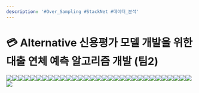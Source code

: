 ```yaml
---
description: '#Over_Sampling #StackNet #데이터_분석'
---
```


# 💳 Alternative 신용평가 모델 개발을 위한 대출 연체 예측 알고리즘 개발 (팀2)

![](<../../../../.gitbook/assets/Untitled (16).png>)![](<../../../../.gitbook/assets/Untitled 2 (15).png>)![](<../../../../.gitbook/assets/Untitled 3 (16).png>)![](<../../../../.gitbook/assets/Untitled 4 (15).png>)![](<../../../../.gitbook/assets/Untitled 5 (17).png>)![](<../../../../.gitbook/assets/Untitled 6 (16).png>)![](<../../../../.gitbook/assets/Untitled 7 (17).png>)![](<../../../../.gitbook/assets/Untitled 8 (16).png>)![](<../../../../.gitbook/assets/Untitled 9 (15).png>)![](<../../../../.gitbook/assets/Untitled 10 (15).png>)![](<../../../../.gitbook/assets/Untitled 11 (17).png>)![](<../../../../.gitbook/assets/Untitled 12 (16).png>)![](<../../../../.gitbook/assets/Untitled 13 (14).png>)![](<../../../../.gitbook/assets/Untitled 14 (13).png>)![](<../../../../.gitbook/assets/Untitled 15 (13).png>)![](<../../../../.gitbook/assets/Untitled 16 (13).png>)![](<../../../../.gitbook/assets/Untitled 17 (13).png>)![](<../../../../.gitbook/assets/Untitled 18 (13).png>)![](<../../../../.gitbook/assets/Untitled 19 (8).png>)![](<../../../../.gitbook/assets/Untitled 20 (7).png>)![](<../../../../.gitbook/assets/Untitled (17).png>)![](<../../../../.gitbook/assets/Untitled 1 (17).png>)![](<../../../../.gitbook/assets/Untitled 2 (16).png>)![](<../../../../.gitbook/assets/Untitled 3 (15).png>)![](<../../../../.gitbook/assets/Untitled 4 (16).png>)![](<../../../../.gitbook/assets/Untitled 5 (15).png>)![](<../../../../.gitbook/assets/Untitled 6 (15).png>)![](<../../../../.gitbook/assets/Untitled 7 (16).png>)![](<../../../../.gitbook/assets/Untitled 8 (17).png>)![](<../../../../.gitbook/assets/Untitled 9 (16).png>)![](<../../../../.gitbook/assets/Untitled 10 (17).png>)![](<../../../../.gitbook/assets/Untitled 11 (16).png>)
